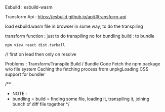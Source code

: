 Esbuild : esbuild-wasm

Transform Api :
https://esbuild.github.io/api/#transform-api

load esbuild.wasm file in browser in some way, to do the transpiling

transform function : just to do transpiling no for bundling
build : to bundle

```
npm view react dist.tarball
```

// first on lead then only on resolve

Problems : 
Transform/Transpile
Build / Bundle Code
Fetch the npm package w/o file system
Caching the fetching process from unpkgLoading CSS support for bundler

/**
 * NOTE : 
 * bundling = build = finding some file, loading it, transpiling it, joining bunch of diff file together
 */